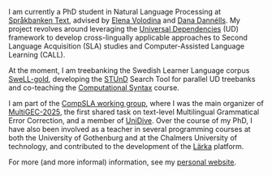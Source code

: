 I am currently a PhD student in Natural Language Processing at [Språkbanken Text](https://spraakbanken.gu.se/en), advised by [Elena Volodina](https://spraakbanken.gu.se/en/about/staff/elena) and [Dana Dannélls](https://spraakbanken.gu.se/en/about/staff/dana). 
My project revolves around leveraging the [Universal Dependencies](https://universaldependencies.org/) (UD) framework to develop cross-lingually applicable approaches to Second Language Acquisition (SLA) studies and Computer-Assisted Language Learning (CALL). 

At the moment, I am treebanking the Swedish Learner Language corpus [SweLL-gold](https://spraakbanken.gu.se/en/resources/swell-gold), developing the [STUnD](https://harisont.github.io/STUnD/) Search Tool for parallel UD treebanks and co-teaching the [Computational Syntax](https://www.gu.se/en/study-gothenburg/computational-syntax-lt2214) course.

I am part of the [CompSLA working group](https://spraakbanken.gu.se/en/projects/computational-sla), where I was the main organizer of [MultiGEC-2025](https://spraakbanken.github.io/multigec-2025/shared_task.html), the first shared task on text-level Multilingual Grammatical Error Correction, and a member of [UniDive](https://unidive.lisn.upsaclay.fr/).
Over the course of my PhD, I have also been involved as a teacher in several programming courses at both the University of Gothenburg and at the Chalmers University of technology, and contributed to the development of the [Lärka](https://spraakbanken.gu.se/en/tools/larka) platform.

For more (and more informal) information, see my [personal website](https://harisont.github.io/).